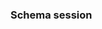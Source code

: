 ### Schema session

<!-- @tpm-schematics:start-region("top-file-section") -->
<!-- @tpm-schematics:end-region("top-file-section") -->

<!-- @tpm-schematics:start-region("bottom-file-section") -->
<!-- @tpm-schematics:end-region("bottom-file-section") -->
